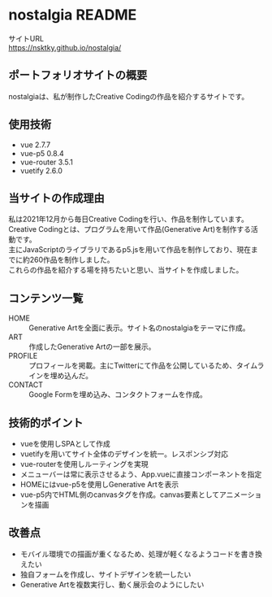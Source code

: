 # nostalgia README
サイトURL  
https://nsktky.github.io/nostalgia/

## ポートフォリオサイトの概要
nostalgiaは、私が制作したCreative Codingの作品を紹介するサイトです。

## 使用技術
* vue 2.7.7
* vue-p5 0.8.4
* vue-router 3.5.1
* vuetify 2.6.0

## 当サイトの作成理由
私は2021年12月から毎日Creative Codingを行い、作品を制作しています。  
Creative Codingとは、プログラムを用いて作品(Generative Art)を制作する活動です。  
主にJavaScriptのライブラリであるp5.jsを用いて作品を制作しており、現在までに約260作品を制作しました。  
これらの作品を紹介する場を持ちたいと思い、当サイトを作成しました。  

## コンテンツ一覧
<dl>
  <dt>HOME</dt>
  <dd>Generative Artを全面に表示。サイト名のnostalgiaをテーマに作成。</dd>
  <dt>ART</dt>
  <dd>作成したGenerative Artの一部を展示。</dd>
  <dt>PROFILE</dt>
  <dd>プロフィールを掲載。主にTwitterにて作品を公開しているため、タイムラインを埋め込んだ。</dd>
  <dt>CONTACT</dt>
  <dd>Google Formを埋め込み、コンタクトフォームを作成。</dd>
</dl>

## 技術的ポイント
* vueを使用しSPAとして作成
* vuetifyを用いてサイト全体のデザインを統一。レスポンシブ対応
* vue-routerを使用しルーティングを実現
* メニューバーは常に表示させるよう、App.vueに直接コンポーネントを指定
* HOMEにはvue-p5を使用しGenerative Artを表示
* vue-p5内でHTML側のcanvasタグを作成。canvas要素としてアニメーションを描画

## 改善点
* モバイル環境での描画が重くなるため、処理が軽くなるようコードを書き換えたい
* 独自フォームを作成し、サイトデザインを統一したい
* Generative Artを複数実行し、動く展示会のようにしたい